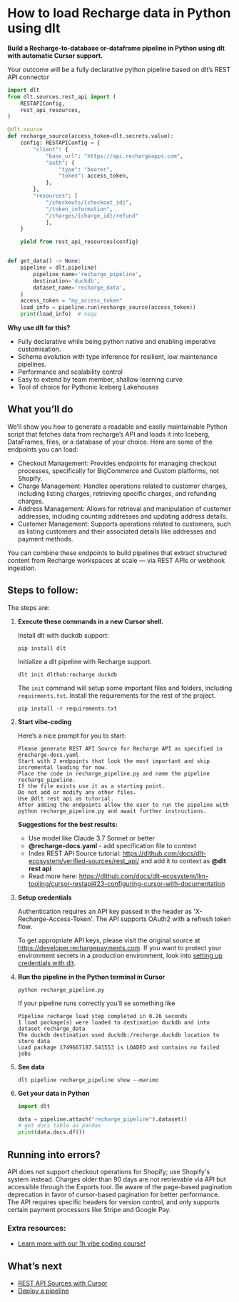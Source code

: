 # How to load Recharge data in Python using dlt

**Build a Recharge-to-database or-dataframe pipeline in Python using dlt with automatic Cursor support.**

Your outcome will be a fully declarative python pipeline based on dlt’s REST API connector

```python
import dlt
from dlt.sources.rest_api import (
    RESTAPIConfig,
    rest_api_resources,
)

@dlt.source
def recharge_source(access_token=dlt.secrets.value):
    config: RESTAPIConfig = {
        "client": {
            "base_url": "https://api.rechargeapps.com",
            "auth": {
                "type": "bearer",
                "token": access_token,
            },
        },
        "resources": [
            "/checkouts/{checkout_id}",
            "/token_information",
            "/charges/{charge_id}/refund"
            ],
    }

    yield from rest_api_resources(config)


def get_data() -> None:
    pipeline = dlt.pipeline(
        pipeline_name='recharge_pipeline',
        destination='duckdb',
        dataset_name='recharge_data', 
    )
    access_token = "my_access_token"
    load_info = pipeline.run(recharge_source(access_token))
    print(load_info)  # noqa
```

**Why use dlt for this?**

- Fully declarative while being python native and enabling imperative customisation.
- Schema evolution with type inference for resilient, low maintenance pipelines.
- Performance and scalability control
- Easy to extend by team member, shallow learning curve
- Tool of choice for Pythonic Iceberg  Lakehouses

## What you’ll do

We’ll show you how to generate a readable and easily maintainable Python script that fetches data from recharge’s API and loads it into Iceberg, DataFrames, files, or a database of your choice. Here are some of the endpoints you can load:

- Checkout Management: Provides endpoints for managing checkout processes, specifically for BigCommerce and Custom platforms, not Shopify.
- Charge Management: Handles operations related to customer charges, including listing charges, retrieving specific charges, and refunding charges.
- Address Management: Allows for retrieval and manipulation of customer addresses, including counting addresses and updating address details.
- Customer Management: Supports operations related to customers, such as listing customers and their associated details like addresses and payment methods.

You can combine these endpoints to build pipelines that extract structured content from Recharge workspaces at scale — via REST APIs or webhook ingestion.

## Steps to follow:

The steps are:

1. **Execute these commands in a new Cursor shell.**
    
    Install dlt with duckdb support:
    ```shell
    pip install dlt
    ```

    Initialize a dlt pipeline with Recharge support.
    ```shell
    dlt init dlthub:recharge duckdb
    ```

    The `init` command will setup some important files and folders, including `requirments.txt`. Install the requirements for the rest of the project.
    ```shell
    pip install -r requirements.txt
    ```
    
2. **Start vibe-coding**
    
    Here’s a nice prompt for you to start: 
    
    ```
    Please generate REST API Source for Recharge API as specified in @recharge-docs.yaml 
    Start with 2 endpoints that look the most important and skip incremental loading for now. 
    Place the code in recharge_pipeline.py and name the pipeline recharge_pipeline. 
    If the file exists use it as a starting point. 
    Do not add or modify any other files. 
    Use @dlt rest api as tutorial. 
    After adding the endpoints allow the user to run the pipeline with python recharge_pipeline.py and await further instructions.
    
    ```
    
    **Suggestions for the best results:**
    - Use model like Claude 3.7 Sonnet or better
    - **@recharge-docs.yaml** - add specification file to context
    - Index REST API Source tutorial: https://dlthub.com/docs/dlt-ecosystem/verified-sources/rest_api/ and add it to context as **@dlt rest api**
    - Read more here: https://dlthub.com/docs/dlt-ecosystem/llm-tooling/cursor-restapi#23-configuring-cursor-with-documentation
    
3. **Setup credentials** 
    
    Authentication requires an API key passed in the header as 'X-Recharge-Access-Token'. The API supports OAuth2 with a refresh token flow.
    
    To get appropriate API keys, please visit the original source at https://developer.rechargepayments.com.
    If you want to protect your environment secrets in a production environment, look into [setting up credentials with dlt](https://dlthub.com/docs/walkthroughs/add_credentials).
    
4. **Run the pipeline in the Python terminal in Cursor**
    
    ```shell
    python recharge_pipeline.py
    ```
    
    If your pipeline runs correctly you’ll se something like
    
    ```shell
    Pipeline recharge load step completed in 0.26 seconds
    1 load package(s) were loaded to destination duckdb and into dataset recharge_data
    The duckdb destination used duckdb:/recharge.duckdb location to store data
    Load package 1749667187.541553 is LOADED and contains no failed jobs
    ```
    
5. **See data**
    
    ```shell
    dlt pipeline recharge_pipeline show --marimo
    ```
    
6. **Get your data in Python**
    
    ```python
    import dlt
    
    data = pipeline.attach("recharge_pipeline").dataset()
    # get docs table as pandas
    print(data.docs.df())
    ```

## Running into errors?

API does not support checkout operations for Shopify; use Shopify's system instead. Charges older than 90 days are not retrievable via API but accessible through the Exports tool. Be aware of the page-based pagination deprecation in favor of cursor-based pagination for better performance. The API requires specific headers for version control, and only supports certain payment processors like Stripe and Google Pay.

### Extra resources:

- [Learn more with our 1h vibe coding course!](https://www.youtube.com/watch?v=GGid70rnJuM)

## What’s next

- [REST API Sources with Cursor](https://dlthub.com/docs/dlt-ecosystem/llm-tooling/cursor-restapi)
- [Deploy a pipeline](https://dlthub.com/docs/walkthroughs/deploy-a-pipeline)